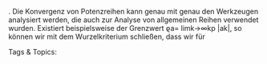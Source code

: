 .
Die Konvergenz von Potenzreihen kann genau mit genau den Werkzeugen analysiert werden, die auch
zur Analyse von allgemeinen Reihen verwendet wurden. Existiert beispielsweise der Grenzwert ϱa=
limk→∞kp
|ak|, so können wir mit dem Wurzelkriterium schließen, dass wir für

   Tags & Topics:
   